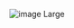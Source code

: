 ![image Large](https://github.com/SanaJallouli/RayTracerInWeekend/assets/59178137/e1f53ad6-2960-49a5-9d0b-6e4e8dfff01a)
